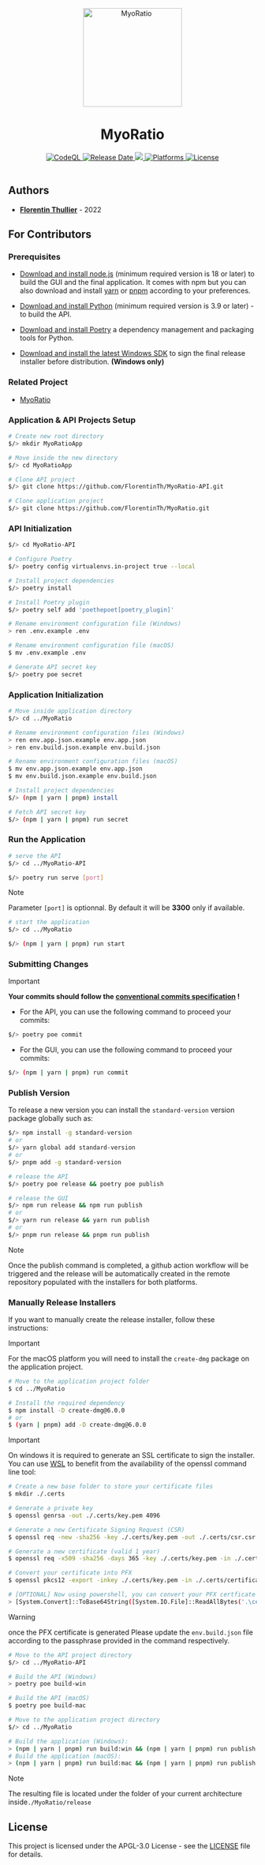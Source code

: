 <div align="center">
  <img src="./src/assets/icons/app.png" alt="MyoRatio" height="200px" /><br />
  <h1>MyoRatio</h1>
  <a href="https://github.com/FlorentinTh/MyoRatio-API/actions/workflows/github-code-scanning/codeql">
    <img src="https://img.shields.io/github/actions/workflow/status/FlorentinTh/MyoRatio-API/github-code-scanning/codeql?style=for-the-badge&label=CodeQL" alt="CodeQL" />
  </a>
  <a href="#">
    <img src="https://img.shields.io/github/release-date/florentinth/MyoRatio-API?style=for-the-badge" alt="Release Date" />
  </a>
  <a href="https://github.com/FlorentinTh/MyoRatio-API/releases/latest">
    <img src="https://img.shields.io/github/v/tag/FlorentinTh/MyoRatio-API?style=for-the-badge" />
  </a>
  <a href="#">
    <img src="https://img.shields.io/badge/platforms-windows%20%26%20macOS%20-lightseagreen?style=for-the-badge" alt="Platforms" />
  </a>
  <a href="https://github.com/FlorentinTh/MyoRatio-API/blob/main/LICENSE">
    <img src="https://img.shields.io/github/license/florentinth/MyoRatio-API?style=for-the-badge" alt="License"/>
  </a>
</div>
<br />

## Authors

- [**Florentin Thullier**](https://github.com/FlorentinTh) - 2022

## For Contributors

### Prerequisites

- [Download and install node.js](https://nodejs.org/) (minimum required version is 18 or later) to build the GUI and the final application. It comes with npm but you can also download and install [yarn](https://yarnpkg.com/getting-started/install) or [pnpm](https://pnpm.io/installation) according to your preferences.

- [Download and install Python](https://www.python.org/downloads/) (minimum required version is 3.9 or later) - to build the API.

- [Download and install Poetry](https://python-poetry.org/docs/) a dependency management and packaging tools for Python.

- [Download and install the latest Windows SDK](https://developer.microsoft.com/en-US/windows/downloads/windows-sdk/) to sign the final release installer before distribution. **(Windows only)**

### Related Project

- [MyoRatio](https://github.com/FlorentinTh/MyoRatio)


### Application & API Projects Setup

```sh
# Create new root directory
$/> mkdir MyoRatioApp

# Move inside the new directory
$/> cd MyoRatioApp

# Clone API project
$/> git clone https://github.com/FlorentinTh/MyoRatio-API.git

# Clone application project
$/> git clone https://github.com/FlorentinTh/MyoRatio.git
```

### API Initialization

```sh
$/> cd MyoRatio-API

# Configure Poetry
$/> poetry config virtualenvs.in-project true --local

# Install project dependencies
$/> poetry install

# Install Poetry plugin
$/> poetry self add 'poethepoet[poetry_plugin]'

# Rename environment configuration file (Windows)
> ren .env.example .env

# Rename environment configuration file (macOS)
$ mv .env.example .env

# Generate API secret key
$/> poetry poe secret
```

### Application Initialization

```sh
# Move inside application directory
$/> cd ../MyoRatio

# Rename environment configuration files (Windows)
> ren env.app.json.example env.app.json
> ren env.build.json.example env.build.json

# Rename environment configuration files (macOS)
$ mv env.app.json.example env.app.json
$ mv env.build.json.example env.build.json

# Install project dependencies
$/> (npm | yarn | pnpm) install

# Fetch API secret key
$/> (npm | yarn | pnpm) run secret
```

### Run the Application
```sh
# serve the API
$/> cd ../MyoRatio-API

$/> poetry run serve [port]
```

> [!NOTE]
> Parameter ```[port]``` is optionnal. By default it will be  **3300** only if available.

```sh
# start the application
$/> cd ../MyoRatio

$/> (npm | yarn | pnpm) run start
```

### Submitting Changes

> [!IMPORTANT]
> **Your commits should follow the [conventional commits specification](https://www.conventionalcommits.org/en/v1.0.0/) !**

- For the API, you can use the following command to proceed your commits:

```sh
$/> poetry poe commit
```

- For the GUI, you can use the following command to proceed your commits:

```sh
$/> (npm | yarn | pnpm) run commit
```

### Publish Version

To release a new version you can install the ```standard-version``` version package globally such as:

```sh
$/> npm install -g standard-version
# or
$/> yarn global add standard-version
# or
$/> pnpm add -g standard-version

# release the API
$/> poetry poe release && poetry poe publish

# release the GUI
$/> npm run release && npm run publish
# or
$/> yarn run release && yarn run publish
# or
$/> pnpm run release && pnpm run publish
```
> [!NOTE]
> Once the publish command is completed, a github action workflow will be triggered and the release will be automatically created in the remote repository populated with the installers for both platforms.

### Manually Release Installers

If you want to manually create the release installer, follow these instructions:

> [!IMPORTANT]
> For the macOS platform you will need to install the ```create-dmg``` package on the application project.

```sh
# Move to the application project folder
$ cd ../MyoRatio

# Install the required dependency
$ npm install -D create-dmg@6.0.0
# or
$ (yarn | pnpm) add -D create-dmg@6.0.0
```

> [!IMPORTANT]
> On windows it is required to generate an SSL certificate to sign the installer. You can use [WSL](https://learn.microsoft.com/en-us/windows/wsl/install) to benefit from the availability of the openssl command line tool:

```sh
# Create a new base folder to store your certificate files
$ mkdir ./.certs

# Generate a private key
$ openssl genrsa -out ./.certs/key.pem 4096

# Generate a new Certificate Signing Request (CSR)
$ openssl req -new -sha256 -key ./.certs/key.pem -out ./.certs/csr.csr -subj "/C=<your_country_code>/ST=<your_state>/L=<your_location>/O=<your_organization>/OU=<your_organization_unit>/CN=<your_common_name>"

# Generate a new certificate (valid 1 year)
$ openssl req -x509 -sha256 -days 365 -key ./.certs/key.pem -in ./.certs/csr.csr -out ./.certs/certificate.pem

# Convert your certificate into PFX
$ openssl pkcs12 -export -inkey ./.certs/key.pem -in ./.certs/certificate.pem -out ./.certs/certificate.pfx -password pass:<your_cert_passphrase>

# [OPTIONAL] Now using powershell, you can convert your PFX certficate into Base64
> [System.Convert]::ToBase64String([System.IO.File]::ReadAllBytes('.\certificate.pfx')) > '.\.certs\certificate.txt'
```

> [!WARNING]
> once the PFX certificate is generated Please update the ```env.build.json``` file according to the passphrase provided in the command respectively.

```sh
# Move to the API project directory
$/> cd ../MyoRatio-API

# Build the API (Windows)
> poetry poe build-win

# Build the API (macOS)
$ poetry poe build-mac

# Move to the application project directory
$/> cd ../MyoRatio

# Build the application (Windows):
> (npm | yarn | pnpm) run build:win && (npm | yarn | pnpm) run publish:win
# Build the application (macOS):
> (npm | yarn | pnpm) run build:mac && (npm | yarn | pnpm) run publish:mac

```

> [!NOTE]
> The resulting file is located under the folder of your current architecture inside```./MyoRatio/release```


## License

This project is licensed under the APGL-3.0 License - see the [LICENSE](LICENSE) file for details.

